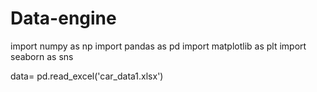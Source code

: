 # Data-engine

import numpy as np
import pandas as pd 
import matplotlib as plt
import seaborn as sns 

data= pd.read_excel('car_data1.xlsx')
